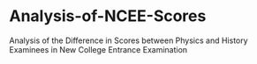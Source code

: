 # Analysis-of-NCEE-Scores
Analysis of the Difference in Scores between Physics and History Examinees in New College Entrance Examination
